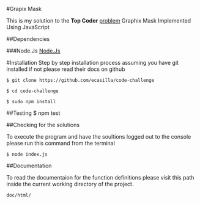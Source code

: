 #Grapix Mask

This is my solution to the **Top Coder** [problem]( http://community.topcoder.com/stat?c=problem_statement&pm=2998&rd=5857) Graphix Mask Implemented Using JavaScript

##Dependencies

###Node.Js
[Node.Js](http://nodejs.org/)

 
 
#Installation
Step by step installation process assuming you have git installed if not please read their docs on github
 
  `$ git clone https://github.com/ecasilla/code-challenge`
  
  `$ cd code-challenge`
  
  `$ sudo npm install`
  
  
  
##Testing
	$ npm test
	
	
##Checking for the solutions

To execute the program and have the soultions logged out to the console please run this command from the terminal

	$ node index.js
	
	
##Documentation

To read the documentaion for the function definitions please visit this path inside the current working directory of the project.

	doc/html/